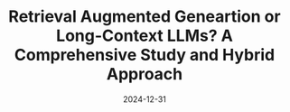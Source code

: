 ---
layout: seminar-post
title: "Retrieval Augmented Geneartion or Long-Context LLMs? A Comprehensive Study and Hybrid Approach"
subtitle:
categories: NLP
tags: [RAG, LLM]
date: 2024-12-31
pdf_url: 'https://drive.google.com/file/d/1LMz3dVQYN18NDdZaBSkPH8m7ONQFhSPS/preview'
---
